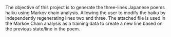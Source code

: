 The objective of this project is to generate the three-lines Japanese poems haiku using Markov chain analysis. Allowing the user to
modify the haiku by independently regenerating lines two and three.
The attached file is used in the Markov Chain analysis as a training data to create a new line based on the previous state/line in the poem. 

